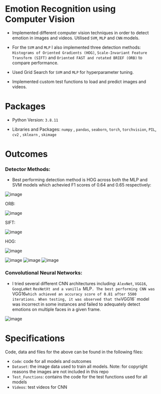 # Emotion Recognition using Computer Vision

- Implemented different computer vision techniques in order to detect emotion in images and videos. Utilised `SVM`, `MLP` and `CNN` models. 

- For the `SVM` and `MLP` I also implemented three detection methods: `Histograms of Oriented Gradients (HOG)`,  `Scale-Invariant Feature Transform (SIFT)` and `Oriented FAST and rotated BRIEF (ORB)` to compare performance.

- Used Grid Search for `SVM` and `MLP` for hyperparameter tuning. 

- Implemented custom test functions to load and predict images and videos.


# Packages
- Python Version: `3.8.11`

- Libraries and Packages: `numpy` , `pandas`, `seaborn`, `torch`, `torchvision`, `PIL`, `cv2` , `sklearn` , `skimage`

# Outcomes
### Detector Methods:

- Best performing detection method is HOG across both the MLP and SVM models which achevied F1 scores of 0.64 and 0.65 respectively:

![image](https://user-images.githubusercontent.com/65977822/133061002-5714e3a6-7ca9-491c-a31e-b2a2c78c512e.png)

ORB: 

![image](https://user-images.githubusercontent.com/65977822/133061264-e7e8dc94-f7d9-477a-bbf1-ba1d1287bb6b.png)

SIFT:

![image](https://user-images.githubusercontent.com/65977822/133061516-bdaade82-5b9e-4507-9286-bd15331238a9.png)

HOG:

![image](https://user-images.githubusercontent.com/65977822/133061603-8919923a-3450-4f66-8f64-de61ed3d6f3c.png)

![image](https://user-images.githubusercontent.com/65977822/133061799-798660a9-a9ae-4f8e-b925-710c20991ac8.png)
![image](https://user-images.githubusercontent.com/65977822/133061876-fa68f4ae-d108-434c-a0ed-e52801bd626a.png)
![image](https://user-images.githubusercontent.com/65977822/133061907-b2649d77-17e2-4cbb-b309-6a6c4d06bd7d.png)

### Convolutional Neural Networks:

- I tried several different CNN architectures including: `AlexNet`, `VGG16`, `GoogLeNet` `ResNetXt and a vanilla `MLP`. The best performing CNN was `VGG16` which achieved an accuracy score of 0.81 after 5500 iterations. When testing, it was observed that the `VGG16` model was incorrect in some instances and failed to adequately detect emotions on multiple faces in a given frame.

![image](https://user-images.githubusercontent.com/65977822/133062257-f0a47c61-4af0-4255-8fe2-3ff46d2a1a59.png)

# Specifications

Code, data and files for the above can be found in the following files:

- `Code`: code for all models and outcomes 
- `Dataset`: the image data used to train all models. Note: for copyright reasons the images are not included in this repo
- `Test_Functions`: contains the code for the test functions used for all models
- `Videos`: test videos for CNN
